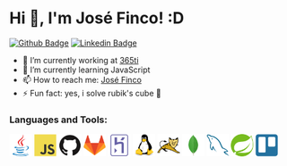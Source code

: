 # Hi 👋, I'm José Finco! :D

[![Github Badge](https://img.shields.io/badge/-Github-000?style=flat-square&logo=Github&logoColor=white&link=https://github.com/josefinco)](https://github.com/josefinco)
[![Linkedin Badge](https://img.shields.io/badge/-LinkedIn-blue?style=flat-square&logo=Linkedin&logoColor=white&link=https://br.linkedin.com/in/jos%C3%A9-finco-339335a1/)](https://br.linkedin.com/in/jos%C3%A9-finco-339335a1/)


- 🔭 I’m currently working at [365ti](https://www.365ti.com.br/)
- 🌱 I’m currently learning JavaScript 
- 📫 How to reach me: [José Finco](mailto:josefinco_@ahotmail.com?subject=[GitHub]%20Contact%20Git%20Mail)
- ⚡ Fun fact: yes, i solve rubik's cube :game_die:


<h3 align="left">Languages and Tools:</h3>
 <p align="left">
  <img src="https://github.com/devicons/devicon/blob/master/icons/java/java-original.svg" alt="java" width="40" height="40"/> </a>
  <img src="https://github.com/devicons/devicon/blob/master/icons/javascript/javascript-original.svg" alt="JavaScript" width="40" height="40"/> </a>
 <img src="https://github.com/devicons/devicon/blob/master/icons/github/github-original.svg" alt="github" width="40" height="40"/> </a>
 <img src="https://github.com/devicons/devicon/blob/master/icons/gitlab/gitlab-original.svg" alt="gitlab" width="40" height="40"/> </a>
  <img src="https://github.com/devicons/devicon/blob/master/icons/heroku/heroku-original.svg" alt="heroku" width="40" height="40"/> </a>
   <img src="https://github.com/devicons/devicon/blob/master/icons/linux/linux-original.svg" alt="linux" width="40" height="40"/> </a>
  <img src="https://github.com/devicons/devicon/blob/master/icons/tomcat/tomcat-original.svg" alt="tomcat" width="40" height="40"/> </a>
    <img src="https://github.com/devicons/devicon/blob/master/icons/mongodb/mongodb-original.svg" alt="mongo" width="40" height="40"/> </a>
	    <img src="https://github.com/devicons/devicon/blob/master/icons/mysql/mysql-original.svg" alt="Mysql" width="40" height="40"/> </a>
		<img src="https://github.com/devicons/devicon/blob/master/icons/spring/spring-original.svg" alt="spring" width="40" height="40"/> </a>
		<img src="https://github.com/devicons/devicon/blob/master/icons/trello/trello-plain.svg" alt="Trello" width="40" height="40"/> </a>
		</p>
